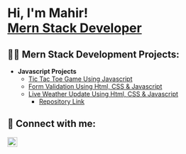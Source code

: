 <h1>Hi, I'm Mahir! <br/><a href="https://github.com/mahir21">Mern Stack Developer</a>

<h2>👨‍💻 Mern Stack Development Projects:</h2>

- <b>Javascript Projects</b>
  - [Tic Tac Toe Game Using Javascript](https://mahir21.github.io/TicTacToe/)
  - [Form Validation Using Html, CSS & Javascript](https://mahir21.github.io/form-validation/)
  - [Live Weather Update Using Html, CSS & Javascript](http://127.0.0.1:5500/WeatherApp/index.html)
    - [Repository Link](https://github.com/mahir21/WeatherApp)

<h2> 🤳 Connect with me:</h2>

[<img align="left" alt="JoshMadakor | LinkedIn" width="22px" src="https://cdn.jsdelivr.net/npm/simple-icons@v3/icons/linkedin.svg" />][linkedin]

[linkedin]: https://www.linkedin.com/in/mahir-jeet-62a0031a7/

<!--
